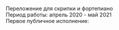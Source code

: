 Переложение для скрипки и фортепиано  
Период работы: апрель 2020 - май 2021  
Первое публичное исполнение:
